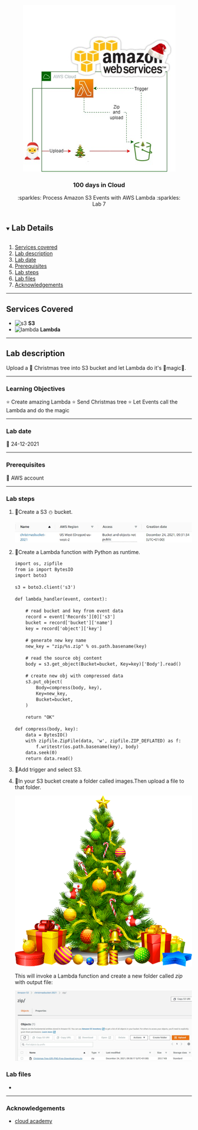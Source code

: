 <br />

<p align="center">
  <a href="img/">
    <img src="img/lab07_diagram.jpg" alt="cloudofthings" width="413" height="451">
  </a>
  <h3 align="center">100 days in Cloud</h3>
<p align="center">
  :sparkles: Process Amazon S3 Events with AWS Lambda :sparkles:
    <br />
    Lab 7
    <br/>
  </p>
</p>

<details open="open">
  <summary><h2 style="display: inline-block">Lab Details</h2></summary>
  <ol>
    <li><a href="#services-covered">Services covered</a>
    <li><a href="#lab-description">Lab description</a></li>
    </li>
    <li><a href="#lab-date">Lab date</a></li>
    <li><a href="#prerequisites">Prerequisites</a></li>    
    <li><a href="#lab-steps">Lab steps</a></li>
    <li><a href="#lab-files">Lab files</a></li>
    <li><a href="#acknowledgements">Acknowledgements</a></li>
  </ol>
</details>

---

## Services Covered
* ![s3](https://github.com/CloudedThings/100-Days-in-Cloud/blob/main/images/S3.png) **S3**
* ![lambda](https://github.com/CloudedThings/100-Days-in-Cloud/blob/main/images/AWS_Lambda.png) **Lambda**

---

## Lab description

Upload a :christmas_tree: Christmas tree into S3 bucket and let Lambda do it's :star2:magic:star2:.

---

### Learning Objectives
:star: Create amazing Lambda
:star: Send Christmas tree
:star: Let Events call the Lambda and do the magic

---

### Lab date
:christmas_tree: 24-12-2021

---

### Prerequisites
:christmas_tree: AWS account

---

### Lab steps
1. :santa:Create a S3 :snowman: bucket.

   ![lab07_jul_bucket](img/lab07_jul_bucket.jpg)

2. :santa:Create a Lambda function with Python as runtime. 

   ```
   import os, zipfile
   from io import BytesIO
   import boto3
   
   s3 = boto3.client('s3')
   
   def lambda_handler(event, context):
   
       # read bucket and key from event data
       record = event['Records'][0]['s3']
       bucket = record['bucket']['name']
       key = record['object']['key']
   
       # generate new key name
       new_key = "zip/%s.zip" % os.path.basename(key)
   
       # read the source obj content
       body = s3.get_object(Bucket=bucket, Key=key)['Body'].read()
   
       # create new obj with compressed data
       s3.put_object(
           Body=compress(body, key),
           Key=new_key,
           Bucket=bucket,
       )
   
       return "OK"
   
   def compress(body, key):
       data = BytesIO()
       with zipfile.ZipFile(data, 'w', zipfile.ZIP_DEFLATED) as f:
           f.writestr(os.path.basename(key), body)
       data.seek(0)
       return data.read()
   ```

3. :santa:Add trigger and select S3.

4. :santa:In your S3 bucket create a folder called images.Then upload a file to that folder. 

   ![Christmas-Tree-Gift-PNG-Free-Download](img/Christmas-Tree-Gift-PNG-Free-Download.png)

   This will invoke a Lambda function and create a new folder called *zip* with output file:

   ![lab07_output_bucket](img/lab07_output_bucket.jpg)

   



### Lab files
* 

---

### Acknowledgements
* [cloud academy](https://cloudacademy.com/lab/aws-lambda-s3-events/)

